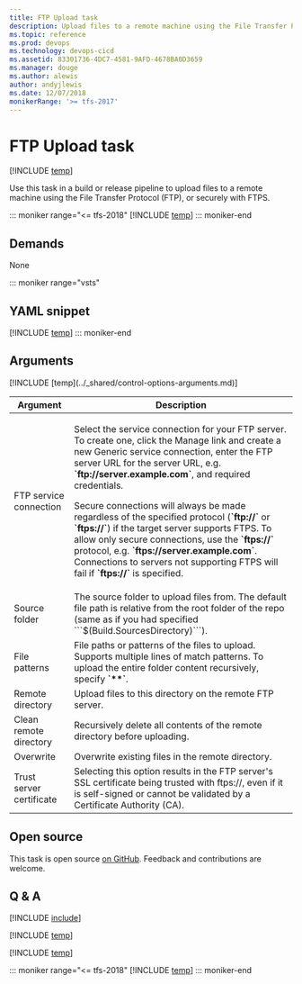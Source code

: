 ```yaml
---
title: FTP Upload task
description: Upload files to a remote machine using the File Transfer Protocol (FTP), or securely with FTPS on Azure Pipelines and Team Foundation Server (TFS)
ms.topic: reference
ms.prod: devops
ms.technology: devops-cicd
ms.assetid: 83301736-4DC7-4581-9AFD-4678BA0D3659
ms.manager: douge
ms.author: alewis
author: andyjlewis
ms.date: 12/07/2018
monikerRange: '>= tfs-2017'
---
```


# FTP Upload task

[!INCLUDE [temp](../../_shared/version-tfs-2017-rtm.md)]

Use this task in a build or release pipeline to upload files to a remote machine using the File Transfer Protocol (FTP), or securely with FTPS.

::: moniker range="<= tfs-2018"
[!INCLUDE [temp](../../_shared/concept-rename-note.md)]
::: moniker-end

## Demands

None

::: moniker range="vsts"
## YAML snippet
[!INCLUDE [temp](../_shared/yaml/FtpUploadV1.md)]
::: moniker-end

## Arguments

<table>
<thead>
<tr>
<th>Argument</th>
<th>Description</th>
</tr>
</thead>
<tr>
<td>FTP service connection</td>
<td>
<p>Select the service connection for your FTP server.  To create one, click the Manage link and create a new Generic service connection, enter the FTP server URL for the server URL, e.g. <b>`ftp://server.example.com`</b>, and required credentials.<p>Secure connections will always be made regardless of the specified protocol (<b>`ftp://`</b> or <b>`ftps://`</b>) if the target server supports FTPS.  To allow only secure connections, use the <b>`ftps://`</b> protocol, e.g. <b>`ftps://server.example.com`</b>.  Connections to servers not supporting FTPS will fail if <b>`ftps://`</b> is specified.</p>
</td>
</tr>
<tr>
<td>Source folder</td>
<td>The source folder to upload files from. The default file path is relative from the root folder of the repo (same as if you had specified ```$(Build.SourcesDirectory)```).</td>
</tr>
<tr>
<td>File patterns</td>
<td>File paths or patterns of the files to upload.  Supports multiple lines of match patterns.  To upload the entire folder content recursively, specify <b>`**`</b>.</td>
</tr>
<tr>
<td>Remote directory</td>
<td>Upload files to this directory on the remote FTP server.</td>
</tr>
<tr>
<td>Clean remote directory</td>
<td>Recursively delete all contents of the remote directory before uploading.</td>
</tr>
<tr>
<td>Overwrite</td>
<td>Overwrite existing files in the remote directory.</td>
</tr>
<tr>
<td>Trust server certificate</td>
<td>Selecting this option results in the FTP server's SSL certificate being trusted with ftps://, even if it is self-signed or cannot be validated by a Certificate Authority (CA).</td>
</tr>
[!INCLUDE [temp](../_shared/control-options-arguments.md)]
</table>

## Open source

This task is open source [on GitHub](https://github.com/Microsoft/azure-pipelines-tasks). Feedback and contributions are welcome.

## Q & A

<!-- BEGINSECTION class="md-qanda" -->

[!INCLUDE [include](../_shared/qa-minimatch.md)]

[!INCLUDE [temp](../_shared/build-step-common-qa.md)]

[!INCLUDE [temp](../../_shared/qa-agents.md)]

::: moniker range="<= tfs-2018"
[!INCLUDE [temp](../../_shared/qa-versions.md)]
::: moniker-end

<!-- ENDSECTION -->
